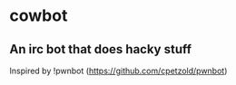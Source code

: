 cowbot
===============

An irc bot that does hacky stuff
------------------------------

Inspired by !pwnbot (https://github.com/cpetzold/pwnbot)
